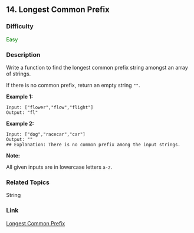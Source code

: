 ## 14. Longest Common Prefix
### Difficulty

 <font color=green>Easy</font>

### Description

Write a function to find the longest common prefix string amongst an array of
strings.

If there is no common prefix, return an empty string `""`.

**Example 1:**
            Input: ["flower","flow","flight"]    Output: "fl"    

**Example 2:**
            Input: ["dog","racecar","car"]    Output: ""    ## Explanation: There is no common prefix among the input strings.    

**Note:**

All given inputs are in lowercase letters `a-z`.


### Related Topics

String


### Link
[Longest Common Prefix](https://leetcode.com/problems/longest-common-prefix)
